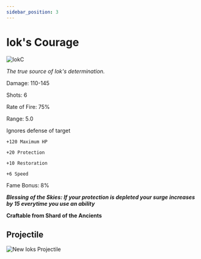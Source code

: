 ```yaml
---
sidebar_position: 3
---
```


# Iok's Courage

![IokC](https://vwiki.valorserver.com/api/item/picture/iok's%20courage)

<i>The true source of Iok's determination.</i>

Damage: 110-145

Shots: 6

Rate of Fire: 75%

Range: 5.0

Ignores defense of target

    +120 Maximum HP
    
    +20 Protection
    
    +10 Restoration
    
    +6 Speed

Fame Bonus: 8%

***Blessing of the Skies: If your protection is depleted your surge increases by 15 everytime you use an ability***

**Craftable from Shard of the Ancients**

## Projectile

![New Ioks Projectile](https://i.imgur.com/QISenEm.png)

